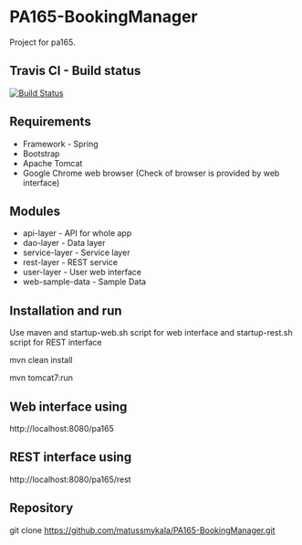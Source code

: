 # PA165-BookingManager

Project for pa165.

## Travis CI - Build status 
[![Build Status](https://travis-ci.org/matussmykala/PA165-BookingManager.svg?branch=master)](https://travis-ci.org/matussmykala/PA165-BookingManager)

## Requirements

- Framework - Spring
- Bootstrap
- Apache Tomcat
- Google Chrome web browser (Check of browser is provided by web interface)

 
## Modules

- api-layer	- API for whole app
- dao-layer	- Data layer
- service-layer - Service layer
- rest-layer - REST service
- user-layer - User web interface
- web-sample-data - Sample Data 

## Installation and run

Use maven and startup-web.sh script for web interface and startup-rest.sh script for REST interface

mvn clean install

mvn tomcat7:run


## Web interface using

 http://localhost:8080/pa165
 
## REST interface using

 http://localhost:8080/pa165/rest

## Repository

git clone https://github.com/matussmykala/PA165-BookingManager.git

